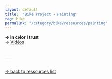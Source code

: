```yaml
---
layout: default
title:  "Bike Project - Painting"
tag: bike
permalink: "/category/bike/ressources/painting"
---
```



**→ In color I trust**<br>
→ [Vidéos](https://www.youtube.com/playlist?list=PL1yg3CQSIcvHHS0kOfXLNor8b0xw8EpfO)


<br>
<a style='color:#e6e6e6;'>___</a>
<br>
<br>


<a href="/category/bike/ressources" class="post-meta">→ back to ressources list</a>
